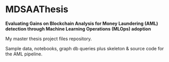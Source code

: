 # MDSAAThesis

**Evaluating Gains on Blockchain Analysis for Money Laundering (AML) detection through Machine Learning Operations (MLOps) adoption**

My master thesis project files repository.

Sample data, notebooks, graph db queries plus skeleton & source code for the AML pipeline.
